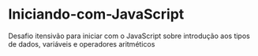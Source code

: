 # Iniciando-com-JavaScript
 Desafio itensivão para iniciar com o JavaScript sobre introdução aos tipos de dados, variáveis e operadores aritméticos
